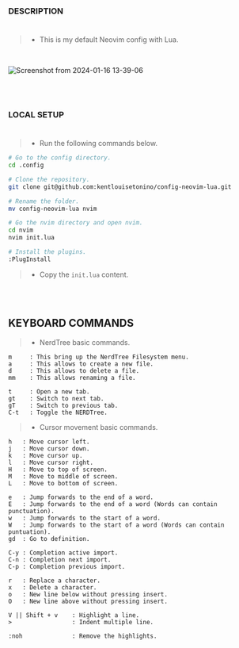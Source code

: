 ### DESCRIPTION
#
> - This is my default Neovim config with Lua.

<br />

![Screenshot from 2024-01-16 13-39-06](https://github.com/kentlouisetonino/config-neovim-lua/assets/69438999/c7d3e335-674c-4c9f-9b33-fc54e8f9708a)

<br />
<br />



### LOCAL SETUP
#
> - Run the following commands below.

```bash
# Go to the config directory.
cd .config

# Clone the repository.
git clone git@github.com:kentlouisetonino/config-neovim-lua.git

# Rename the folder.
mv config-neovim-lua nvim

# Go the nvim directory and open nvim.
cd nvim
nvim init.lua

# Install the plugins.
:PlugInstall
```

> - Copy the `init.lua` content.

<br />
<br />



## KEYBOARD COMMANDS
> - NerdTree basic commands.

```plaintext
m     : This bring up the NerdTree Filesystem menu.
a     : This allows to create a new file.
d     : This allows to delete a file.
mm    : This allows renaming a file.

t     : Open a new tab.
gt    : Switch to next tab.
gT    : Switch to previous tab.
C-t   : Toggle the NERDTree.
```

> - Cursor movement basic commands.

```plaintext
h   : Move cursor left.
j   : Move cursor down.
k   : Move cursor up.
l   : Move cursor right.
H   : Move to top of screen.
M   : Move to middle of screen.
L   : Move to bottom of screen.

e   : Jump forwards to the end of a word.
E   : Jump forwards to the end of a word (Words can contain punctuation).
w   : Jump forwards to the start of a word.
W   : Jump forwards to the start of a word (Words can contain puntuation).
gd  : Go to definition.

C-y : Completion active import.
C-n : Completion next import.
C-p : Completion previous import.

r   : Replace a character.
x   : Delete a character.
o   : New line below without pressing insert.
O   : New line above without pressing insert.

V || Shift + v    : Highlight a line.
>                 : Indent multiple line.

:noh              : Remove the highlights.
```
